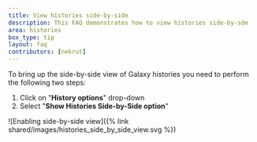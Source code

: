 ```yaml
---
title: View histories side-by-side
description: This FAQ demonstrates how to view histories side-by-sde
area: histories
box_type: tip
layout: faq
contributors: [nekrut]
---
```


To bring up the side-by-side view of Galaxy histories you  need to perform the following two steps:

1. Click on "**History options**" drop-down
2. Select "**Show Histories Side-by-Side option**" 

![Enabling side-by-side view]({% link shared/images/histories_side_by_side_view.svg %})


